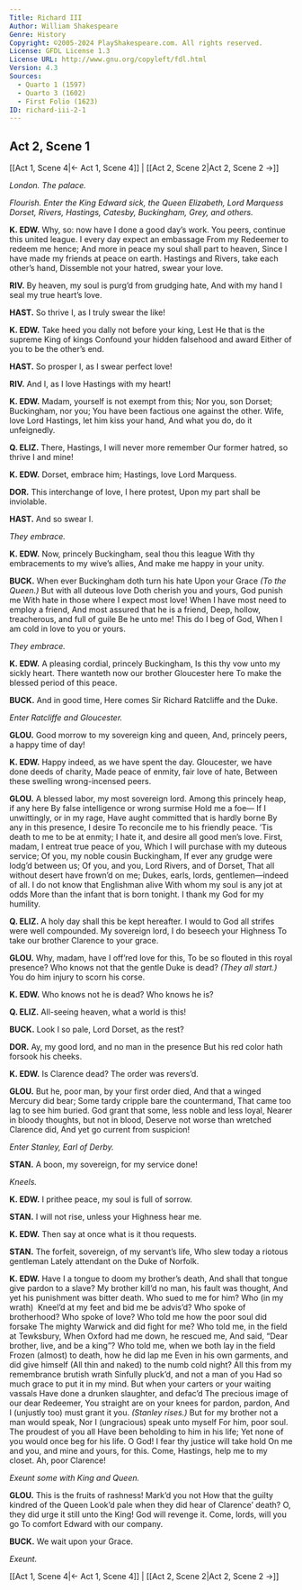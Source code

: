```yaml
---
Title: Richard III
Author: William Shakespeare
Genre: History
Copyright: ©2005-2024 PlayShakespeare.com. All rights reserved.
License: GFDL License 1.3
License URL: http://www.gnu.org/copyleft/fdl.html
Version: 4.3
Sources:
  - Quarto 1 (1597)
  - Quarto 3 (1602)
  - First Folio (1623)
ID: richard-iii-2-1
---
```


## Act 2, Scene 1
[[Act 1, Scene 4|← Act 1, Scene 4]] | [[Act 2, Scene 2|Act 2, Scene 2 →]]

*London. The palace.*

*Flourish. Enter the King Edward sick, the Queen Elizabeth, Lord Marquess Dorset, Rivers, Hastings, Catesby, Buckingham, Grey, and others.*

**K. EDW.**
Why, so: now have I done a good day’s work.
You peers, continue this united league.
I every day expect an embassage
From my Redeemer to redeem me hence;
And more in peace my soul shall part to heaven,
Since I have made my friends at peace on earth.
Hastings and Rivers, take each other’s hand,
Dissemble not your hatred, swear your love.

**RIV.**
By heaven, my soul is purg’d from grudging hate,
And with my hand I seal my true heart’s love.

**HAST.**
So thrive I, as I truly swear the like!

**K. EDW.**
Take heed you dally not before your king,
Lest He that is the supreme King of kings
Confound your hidden falsehood and award
Either of you to be the other’s end.

**HAST.**
So prosper I, as I swear perfect love!

**RIV.**
And I, as I love Hastings with my heart!

**K. EDW.**
Madam, yourself is not exempt from this;
Nor you, son Dorset; Buckingham, nor you;
You have been factious one against the other.
Wife, love Lord Hastings, let him kiss your hand,
And what you do, do it unfeignedly.

**Q. ELIZ.**
There, Hastings, I will never more remember
Our former hatred, so thrive I and mine!

**K. EDW.**
Dorset, embrace him; Hastings, love Lord Marquess.

**DOR.**
This interchange of love, I here protest,
Upon my part shall be inviolable.

**HAST.**
And so swear I.

*They embrace.*

**K. EDW.**
Now, princely Buckingham, seal thou this league
With thy embracements to my wive’s allies,
And make me happy in your unity.

**BUCK.**
When ever Buckingham doth turn his hate
Upon your Grace
*(To the Queen.)*
But with all duteous love
Doth cherish you and yours, God punish me
With hate in those where I expect most love!
When I have most need to employ a friend,
And most assured that he is a friend,
Deep, hollow, treacherous, and full of guile
Be he unto me! This do I beg of God,
When I am cold in love to you or yours.

*They embrace.*

**K. EDW.**
A pleasing cordial, princely Buckingham,
Is this thy vow unto my sickly heart.
There wanteth now our brother Gloucester here
To make the blessed period of this peace.

**BUCK.**
And in good time,
Here comes Sir Richard Ratcliffe and the Duke.

*Enter Ratcliffe and Gloucester.*

**GLOU.**
Good morrow to my sovereign king and queen,
And, princely peers, a happy time of day!

**K. EDW.**
Happy indeed, as we have spent the day.
Gloucester, we have done deeds of charity,
Made peace of enmity, fair love of hate,
Between these swelling wrong-incensed peers.

**GLOU.**
A blessed labor, my most sovereign lord.
Among this princely heap, if any here
By false intelligence or wrong surmise
Hold me a foe⁠—
If I unwittingly, or in my rage,
Have aught committed that is hardly borne
By any in this presence, I desire
To reconcile me to his friendly peace.
’Tis death to me to be at enmity;
I hate it, and desire all good men’s love.
First, madam, I entreat true peace of you,
Which I will purchase with my duteous service;
Of you, my noble cousin Buckingham,
If ever any grudge were lodg’d between us;
Of you, and you, Lord Rivers, and of Dorset,
That all without desert have frown’d on me;
Dukes, earls, lords, gentlemen—indeed of all.
I do not know that Englishman alive
With whom my soul is any jot at odds
More than the infant that is born tonight.
I thank my God for my humility.

**Q. ELIZ.**
A holy day shall this be kept hereafter.
I would to God all strifes were well compounded.
My sovereign lord, I do beseech your Highness
To take our brother Clarence to your grace.

**GLOU.**
Why, madam, have I off’red love for this,
To be so flouted in this royal presence?
Who knows not that the gentle Duke is dead?
*(They all start.)*
You do him injury to scorn his corse.

**K. EDW.**
Who knows not he is dead? Who knows he is?

**Q. ELIZ.**
All-seeing heaven, what a world is this!

**BUCK.**
Look I so pale, Lord Dorset, as the rest?

**DOR.**
Ay, my good lord, and no man in the presence
But his red color hath forsook his cheeks.

**K. EDW.**
Is Clarence dead? The order was revers’d.

**GLOU.**
But he, poor man, by your first order died,
And that a winged Mercury did bear;
Some tardy cripple bare the countermand,
That came too lag to see him buried.
God grant that some, less noble and less loyal,
Nearer in bloody thoughts, but not in blood,
Deserve not worse than wretched Clarence did,
And yet go current from suspicion!

*Enter Stanley, Earl of Derby.*

**STAN.**
A boon, my sovereign, for my service done!

*Kneels.*

**K. EDW.**
I prithee peace, my soul is full of sorrow.

**STAN.**
I will not rise, unless your Highness hear me.

**K. EDW.**
Then say at once what is it thou requests.

**STAN.**
The forfeit, sovereign, of my servant’s life,
Who slew today a riotous gentleman
Lately attendant on the Duke of Norfolk.

**K. EDW.**
Have I a tongue to doom my brother’s death,
And shall that tongue give pardon to a slave?
My brother kill’d no man, his fault was thought,
And yet his punishment was bitter death.
Who sued to me for him? Who (in my wrath) 
Kneel’d at my feet and bid me be advis’d?
Who spoke of brotherhood? Who spoke of love?
Who told me how the poor soul did forsake
The mighty Warwick and did fight for me?
Who told me, in the field at Tewksbury,
When Oxford had me down, he rescued me,
And said, “Dear brother, live, and be a king”?
Who told me, when we both lay in the field
Frozen (almost) to death, how he did lap me
Even in his own garments, and did give himself
(All thin and naked) to the numb cold night?
All this from my remembrance brutish wrath
Sinfully pluck’d, and not a man of you
Had so much grace to put it in my mind.
But when your carters or your waiting vassals
Have done a drunken slaughter, and defac’d
The precious image of our dear Redeemer,
You straight are on your knees for pardon, pardon,
And I (unjustly too) must grant it you.
*(Stanley rises.)*
But for my brother not a man would speak,
Nor I (ungracious) speak unto myself
For him, poor soul. The proudest of you all
Have been beholding to him in his life;
Yet none of you would once beg for his life.
O God! I fear thy justice will take hold
On me and you, and mine and yours, for this.
Come, Hastings, help me to my closet. Ah, poor Clarence!

*Exeunt some with King and Queen.*

**GLOU.**
This is the fruits of rashness! Mark’d you not
How that the guilty kindred of the Queen
Look’d pale when they did hear of Clarence’ death?
O, they did urge it still unto the King!
God will revenge it. Come, lords, will you go
To comfort Edward with our company.

**BUCK.**
We wait upon your Grace.

*Exeunt.*

[[Act 1, Scene 4|← Act 1, Scene 4]] | [[Act 2, Scene 2|Act 2, Scene 2 →]]